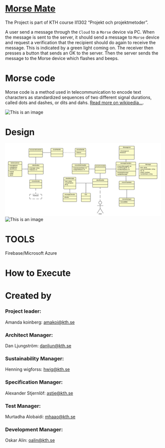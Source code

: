 #  [Morse Mate](https://github.com/HenningWigforss/II1302)
The Project is part of KTH course II1302 “Projekt och projektmetoder”. 

A user send a message through the `Cloud` to a `Morse` device via PC.
When the message is sent to the server, it should send a message to `Morse` device and request a verification that the recipient should do again to receive the message. This is indicated by a green light coming on. 
The receiver then presses a button that sends an OK to the server. Then the server sends the message to the Morse device which flashes and beeps.

# Morse code 
Morse code is a method used in telecommunication to encode text characters as standardized sequences of two different signal durations, called dots and dashes, or dits and dahs. [Read more on wikipedia...](https://en.wikipedia.org/wiki/Morse_code).

![This is an image](https://github.com/HenningWigforss/II1302/blob/main/icons/Ska%CC%88rmavbild%202022-03-24%20kl.%2016.49.04.png)

# Design
![This is an image](https://github.com/HenningWigforss/II1302/blob/main/icons/Arbetstavla%20grupp%2014%20-%20Konceptmodell.png)
![This is an image](https://github.com/HenningWigforss/II1302/blob/main/icons/Arbetstavla%20grupp%2014%20-%20produkt%20id%C3%A9%20(1).jpeg)

# TOOLS  
Firebase/Microsoft Azure



# How to Execute

# Created by
 ### Project leader:
 Amanda koinberg: amakoi@kth.se
 ### Architect Manager:
 Dan Ljungström: danljun@kth.se
 ### Sustainability Manager:
 Henning wigforss: hwig@kth.se
 ### Specification Manager:
 Alexander Stjernlöf: astje@kth.se
 ### Test Manager:
 Murtadha Alobaidi: mhaao@kth.se
 ### Development Manager:
 Oskar Alin: oalin@kth.se
 
